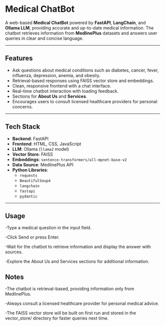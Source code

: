 # Medical ChatBot

A web-based **Medical ChatBot** powered by **FastAPI**, **LangChain**, and **Ollama LLM**, providing accurate and up-to-date medical information. The chatbot retrieves information from **MedlinePlus** datasets and answers user queries in clear and concise language.

---

## Features

- Ask questions about medical conditions such as diabetes, cancer, fever, influenza, depression, anemia, and obesity.
- Retrieval-based responses using FAISS vector store and embeddings.
- Clean, responsive frontend with a chat interface.
- Real-time chatbot interaction with loading feedback.
- Sections for **About Us** and **Services**.
- Encourages users to consult licensed healthcare providers for personal concerns.

---

## Tech Stack

- **Backend**: FastAPI
- **Frontend**: HTML, CSS, JavaScript
- **LLM**: Ollama (`llama2` model)
- **Vector Store**: FAISS
- **Embeddings**: `sentence-transformers/all-mpnet-base-v2`
- **Data Source**: MedlinePlus API
- **Python Libraries**: 
  - `requests`
  - `BeautifulSoup4`
  - `langchain`
  - `fastapi`
  - `pydantic`

---
## Usage

-Type a medical question in the input field.

-Click Send or press Enter.

-Wait for the chatbot to retrieve information and display the answer with sources.

-Explore the About Us and Services sections for additional information.

## Notes

-The chatbot is retrieval-based, providing information only from MedlinePlus.

-Always consult a licensed healthcare provider for personal medical advice.

-The FAISS vector store will be built on first run and stored in the vector_store/ directory for faster queries next time.



